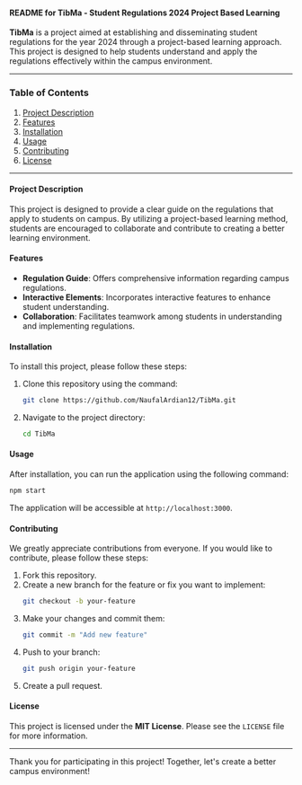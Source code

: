 #### README for TibMa - Student Regulations 2024 Project Based Learning

**TibMa** is a project aimed at establishing and disseminating student regulations for the year 2024 through a project-based learning approach. This project is designed to help students understand and apply the regulations effectively within the campus environment.

---

### Table of Contents
1. [Project Description](#project-description)
2. [Features](#features)
3. [Installation](#installation)
4. [Usage](#usage)
5. [Contributing](#contributing)
6. [License](#license)

---

#### Project Description
This project is designed to provide a clear guide on the regulations that apply to students on campus. By utilizing a project-based learning method, students are encouraged to collaborate and contribute to creating a better learning environment.

#### Features
- **Regulation Guide**: Offers comprehensive information regarding campus regulations.
- **Interactive Elements**: Incorporates interactive features to enhance student understanding.
- **Collaboration**: Facilitates teamwork among students in understanding and implementing regulations.

#### Installation
To install this project, please follow these steps:
1. Clone this repository using the command:
   ```bash
   git clone https://github.com/NaufalArdian12/TibMa.git
   ```
2. Navigate to the project directory:
   ```bash
   cd TibMa
   ```

#### Usage
After installation, you can run the application using the following command:
```bash
npm start
```
The application will be accessible at `http://localhost:3000`.

#### Contributing
We greatly appreciate contributions from everyone. If you would like to contribute, please follow these steps:
1. Fork this repository.
2. Create a new branch for the feature or fix you want to implement:
   ```bash
   git checkout -b your-feature
   ```
3. Make your changes and commit them:
   ```bash
   git commit -m "Add new feature"
   ```
4. Push to your branch:
   ```bash
   git push origin your-feature
   ```
5. Create a pull request.

#### License
This project is licensed under the **MIT License**. Please see the `LICENSE` file for more information.

---

Thank you for participating in this project! Together, let's create a better campus environment!

